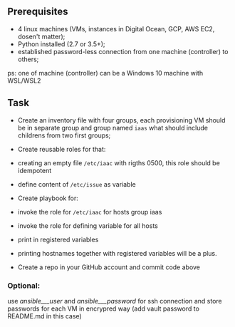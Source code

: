 ## Prerequisites

*   4 linux machines (VMs, instances in Digital Ocean, GCP, AWS EC2, dosen't matter);
*   Python installed (2.7 or 3.5+);
*   established password-less connection from one machine (controller) to others;

ps: one of machine (controller) can be a Windows 10 machine with WSL/WSL2

## Task

* Create an inventory file with four groups, each provisioning VM should be in separate group and group named `iaas` what should include childrens from two first groups;
* Create reusable roles for that:

*   creating an empty file `/etc/iaac` with rigths 0500, this role should be idempotent
*   define content of `/etc/issue` as variable

* Create playbook for:

*   invoke the role for `/etc/iaac` for hosts group iaas
*   invoke the role for defining variable for all hosts
*   print in registered variables
*   printing hostnames together with registered variables will be a plus.

*   Create a repo in your GitHub account and commit code above

### Optional:

use _ansible___user_ and _ansible___password_ for ssh connection and store passwords for each VM in encrypred way (add vault password to README.md in this case)


